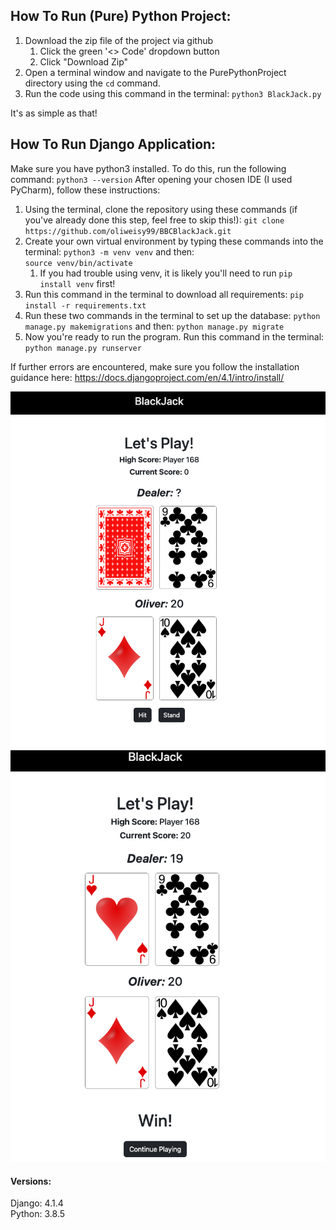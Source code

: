 

## How To Run (Pure) Python Project:

1. Download the zip file of the project via github
   1. Click the green '<> Code' dropdown button
   2. Click "Download Zip"
2. Open a terminal window and navigate to the PurePythonProject directory using the `cd` command.
3. Run the code using this command in the terminal: `python3 BlackJack.py`

It's as simple as that!

## How To Run Django Application:

Make sure you have python3 installed. To do this, run the following command: 
`python3 --version`
After opening your chosen IDE (I used PyCharm), follow these instructions: 

1. Using the terminal, clone the repository using these commands (if you've already done this step, feel free to skip this!):
`git clone https://github.com/oliweisy99/BBCBlackJack.git` 
2. Create your own virtual environment by typing these commands into the terminal: 
`python3 -m venv venv`
and then:\
`source venv/bin/activate`
   1. If you had trouble using venv, it is likely you'll need to run `pip install venv` first!
5. Run this command in the terminal to download all requirements:
`pip install -r requirements.txt`
6. Run these two commands in the terminal to set up the database:
`python manage.py makemigrations`
and then:
`python manage.py migrate`
7. Now you're ready to run the program. Run this command in the terminal:
`python manage.py runserver`

If further errors are encountered, make sure you follow the installation guidance here: https://docs.djangoproject.com/en/4.1/intro/install/


![BlackJackgameplay](https://github.com/oliweisy99/BBCBlackJack/blob/main/githubPhotos/img_1.png?raw=true)
![BlackJackgameplay2](https://github.com/oliweisy99/BBCBlackJack/blob/main/githubPhotos/img_2.png?raw=true)


#### Versions:

Django: 4.1.4 \
Python: 3.8.5